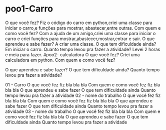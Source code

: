 # poo1-Carro
O que você fez?
Fiz o código do carro em python,criei uma classe para iniciar o carro,e funções para mostrar, abastecer,entre outras.
Com quem e como você fez?
Com a ajuda de um amigo,criei uma classe para iniciar o carro e criei funções para mostrar,abastecer,mostrar,entrar e sair. 
O que aprendeu e sabe fazer?
A criar uma classe.
O que tem dificuldade ainda?
Em iniciar o carro.
Quanto tempo levou pra fazer a atividade?
Levei 2 horas e meia para fazer.
#poo2- calculadora
O que você fez?
Criei uma calculadora em python.
Com quem e como você fez?

O que aprendeu e sabe fazer?
O que tem dificuldade ainda?
Quanto tempo levou pra fazer a atividade?

01 - Carro
O que você fez
fiz bla bla bla
Com quem e como você fez
fiz bla bla bla
O que aprendeu e sabe fazer
O que tem dificuldade ainda
Quanto tempo levou pra fazer a atividade
02 - nome do trabalho
O que você fez
fiz bla bla bla
Com quem e como você fez
fiz bla bla bla
O que aprendeu e sabe fazer
O que tem dificuldade ainda
Quanto tempo levou pra fazer a atividade
03 - nome do trabalho
O que você fez
fiz bla bla bla
Com quem e como você fez
fiz bla bla bla
O que aprendeu e sabe fazer
O que tem dificuldade ainda
Quanto tempo levou pra fazer a atividade
